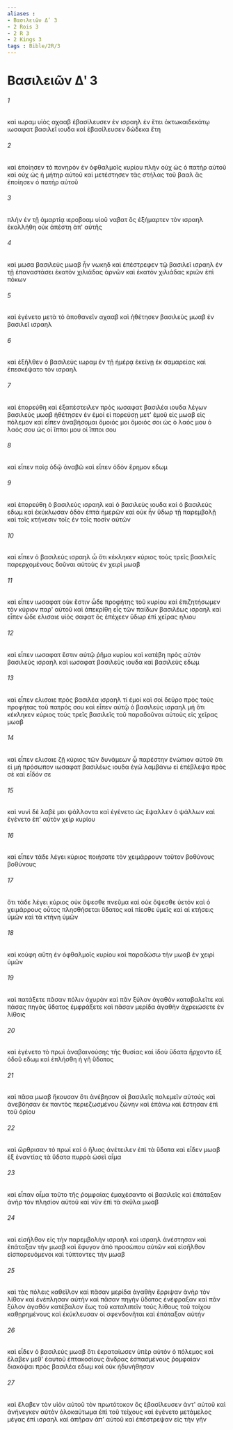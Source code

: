 ```yaml
---
aliases : 
- Βασιλειῶν Δʹ 3
- 2 Rois 3
- 2 R 3
- 2 Kings 3
tags : Bible/2R/3
---
```


# Βασιλειῶν Δʹ 3

###### 1
καὶ ιωραμ υἱὸς αχααβ ἐβασίλευσεν ἐν ισραηλ ἐν ἔτει ὀκτωκαιδεκάτῳ ιωσαφατ βασιλεῖ ιουδα καὶ ἐβασίλευσεν δώδεκα ἔτη
###### 2
καὶ ἐποίησεν τὸ πονηρὸν ἐν ὀφθαλμοῖς κυρίου πλὴν οὐχ ὡς ὁ πατὴρ αὐτοῦ καὶ οὐχ ὡς ἡ μήτηρ αὐτοῦ καὶ μετέστησεν τὰς στήλας τοῦ βααλ ἃς ἐποίησεν ὁ πατὴρ αὐτοῦ
###### 3
πλὴν ἐν τῇ ἁμαρτίᾳ ιεροβοαμ υἱοῦ ναβατ ὃς ἐξήμαρτεν τὸν ισραηλ ἐκολλήθη οὐκ ἀπέστη ἀπ' αὐτῆς
###### 4
καὶ μωσα βασιλεὺς μωαβ ἦν νωκηδ καὶ ἐπέστρεφεν τῷ βασιλεῖ ισραηλ ἐν τῇ ἐπαναστάσει ἑκατὸν χιλιάδας ἀρνῶν καὶ ἑκατὸν χιλιάδας κριῶν ἐπὶ πόκων
###### 5
καὶ ἐγένετο μετὰ τὸ ἀποθανεῖν αχααβ καὶ ἠθέτησεν βασιλεὺς μωαβ ἐν βασιλεῖ ισραηλ
###### 6
καὶ ἐξῆλθεν ὁ βασιλεὺς ιωραμ ἐν τῇ ἡμέρᾳ ἐκείνῃ ἐκ σαμαρείας καὶ ἐπεσκέψατο τὸν ισραηλ
###### 7
καὶ ἐπορεύθη καὶ ἐξαπέστειλεν πρὸς ιωσαφατ βασιλέα ιουδα λέγων βασιλεὺς μωαβ ἠθέτησεν ἐν ἐμοί εἰ πορεύσῃ μετ' ἐμοῦ εἰς μωαβ εἰς πόλεμον καὶ εἶπεν ἀναβήσομαι ὅμοιός μοι ὅμοιός σοι ὡς ὁ λαός μου ὁ λαός σου ὡς οἱ ἵπποι μου οἱ ἵπποι σου
###### 8
καὶ εἶπεν ποίᾳ ὁδῷ ἀναβῶ καὶ εἶπεν ὁδὸν ἔρημον εδωμ
###### 9
καὶ ἐπορεύθη ὁ βασιλεὺς ισραηλ καὶ ὁ βασιλεὺς ιουδα καὶ ὁ βασιλεὺς εδωμ καὶ ἐκύκλωσαν ὁδὸν ἑπτὰ ἡμερῶν καὶ οὐκ ἦν ὕδωρ τῇ παρεμβολῇ καὶ τοῖς κτήνεσιν τοῖς ἐν τοῖς ποσὶν αὐτῶν
###### 10
καὶ εἶπεν ὁ βασιλεὺς ισραηλ ὦ ὅτι κέκληκεν κύριος τοὺς τρεῖς βασιλεῖς παρερχομένους δοῦναι αὐτοὺς ἐν χειρὶ μωαβ
###### 11
καὶ εἶπεν ιωσαφατ οὐκ ἔστιν ὧδε προφήτης τοῦ κυρίου καὶ ἐπιζητήσωμεν τὸν κύριον παρ' αὐτοῦ καὶ ἀπεκρίθη εἷς τῶν παίδων βασιλέως ισραηλ καὶ εἶπεν ὧδε ελισαιε υἱὸς σαφατ ὃς ἐπέχεεν ὕδωρ ἐπὶ χεῖρας ηλιου
###### 12
καὶ εἶπεν ιωσαφατ ἔστιν αὐτῷ ῥῆμα κυρίου καὶ κατέβη πρὸς αὐτὸν βασιλεὺς ισραηλ καὶ ιωσαφατ βασιλεὺς ιουδα καὶ βασιλεὺς εδωμ
###### 13
καὶ εἶπεν ελισαιε πρὸς βασιλέα ισραηλ τί ἐμοὶ καὶ σοί δεῦρο πρὸς τοὺς προφήτας τοῦ πατρός σου καὶ εἶπεν αὐτῷ ὁ βασιλεὺς ισραηλ μή ὅτι κέκληκεν κύριος τοὺς τρεῖς βασιλεῖς τοῦ παραδοῦναι αὐτοὺς εἰς χεῖρας μωαβ
###### 14
καὶ εἶπεν ελισαιε ζῇ κύριος τῶν δυνάμεων ᾧ παρέστην ἐνώπιον αὐτοῦ ὅτι εἰ μὴ πρόσωπον ιωσαφατ βασιλέως ιουδα ἐγὼ λαμβάνω εἰ ἐπέβλεψα πρὸς σὲ καὶ εἶδόν σε
###### 15
καὶ νυνὶ δὲ λαβέ μοι ψάλλοντα καὶ ἐγένετο ὡς ἔψαλλεν ὁ ψάλλων καὶ ἐγένετο ἐπ' αὐτὸν χεὶρ κυρίου
###### 16
καὶ εἶπεν τάδε λέγει κύριος ποιήσατε τὸν χειμάρρουν τοῦτον βοθύνους βοθύνους
###### 17
ὅτι τάδε λέγει κύριος οὐκ ὄψεσθε πνεῦμα καὶ οὐκ ὄψεσθε ὑετόν καὶ ὁ χειμάρρους οὗτος πλησθήσεται ὕδατος καὶ πίεσθε ὑμεῖς καὶ αἱ κτήσεις ὑμῶν καὶ τὰ κτήνη ὑμῶν
###### 18
καὶ κούφη αὕτη ἐν ὀφθαλμοῖς κυρίου καὶ παραδώσω τὴν μωαβ ἐν χειρὶ ὑμῶν
###### 19
καὶ πατάξετε πᾶσαν πόλιν ὀχυρὰν καὶ πᾶν ξύλον ἀγαθὸν καταβαλεῖτε καὶ πάσας πηγὰς ὕδατος ἐμφράξετε καὶ πᾶσαν μερίδα ἀγαθὴν ἀχρειώσετε ἐν λίθοις
###### 20
καὶ ἐγένετο τὸ πρωὶ ἀναβαινούσης τῆς θυσίας καὶ ἰδοὺ ὕδατα ἤρχοντο ἐξ ὁδοῦ εδωμ καὶ ἐπλήσθη ἡ γῆ ὕδατος
###### 21
καὶ πᾶσα μωαβ ἤκουσαν ὅτι ἀνέβησαν οἱ βασιλεῖς πολεμεῖν αὐτούς καὶ ἀνεβόησαν ἐκ παντὸς περιεζωσμένου ζώνην καὶ ἐπάνω καὶ ἔστησαν ἐπὶ τοῦ ὁρίου
###### 22
καὶ ὤρθρισαν τὸ πρωί καὶ ὁ ἥλιος ἀνέτειλεν ἐπὶ τὰ ὕδατα καὶ εἶδεν μωαβ ἐξ ἐναντίας τὰ ὕδατα πυρρὰ ὡσεὶ αἷμα
###### 23
καὶ εἶπαν αἷμα τοῦτο τῆς ῥομφαίας ἐμαχέσαντο οἱ βασιλεῖς καὶ ἐπάταξαν ἀνὴρ τὸν πλησίον αὐτοῦ καὶ νῦν ἐπὶ τὰ σκῦλα μωαβ
###### 24
καὶ εἰσῆλθον εἰς τὴν παρεμβολὴν ισραηλ καὶ ισραηλ ἀνέστησαν καὶ ἐπάταξαν τὴν μωαβ καὶ ἔφυγον ἀπὸ προσώπου αὐτῶν καὶ εἰσῆλθον εἰσπορευόμενοι καὶ τύπτοντες τὴν μωαβ
###### 25
καὶ τὰς πόλεις καθεῖλον καὶ πᾶσαν μερίδα ἀγαθὴν ἔρριψαν ἀνὴρ τὸν λίθον καὶ ἐνέπλησαν αὐτὴν καὶ πᾶσαν πηγὴν ὕδατος ἐνέφραξαν καὶ πᾶν ξύλον ἀγαθὸν κατέβαλον ἕως τοῦ καταλιπεῖν τοὺς λίθους τοῦ τοίχου καθῃρημένους καὶ ἐκύκλευσαν οἱ σφενδονῆται καὶ ἐπάταξαν αὐτήν
###### 26
καὶ εἶδεν ὁ βασιλεὺς μωαβ ὅτι ἐκραταίωσεν ὑπὲρ αὐτὸν ὁ πόλεμος καὶ ἔλαβεν μεθ' ἑαυτοῦ ἑπτακοσίους ἄνδρας ἐσπασμένους ῥομφαίαν διακόψαι πρὸς βασιλέα εδωμ καὶ οὐκ ἠδυνήθησαν
###### 27
καὶ ἔλαβεν τὸν υἱὸν αὐτοῦ τὸν πρωτότοκον ὃς ἐβασίλευσεν ἀντ' αὐτοῦ καὶ ἀνήνεγκεν αὐτὸν ὁλοκαύτωμα ἐπὶ τοῦ τείχους καὶ ἐγένετο μετάμελος μέγας ἐπὶ ισραηλ καὶ ἀπῆραν ἀπ' αὐτοῦ καὶ ἐπέστρεψαν εἰς τὴν γῆν

